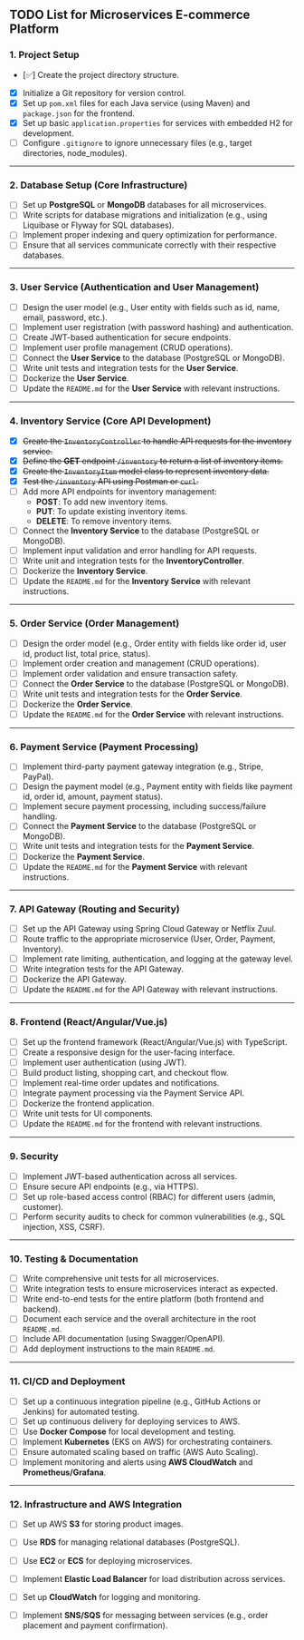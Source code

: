 ## TODO List for Microservices E-commerce Platform

### 1. **Project Setup**
- [:white_check_mark:] Create the project directory structure. 
- [x] Initialize a Git repository for version control.
- [x] Set up `pom.xml` files for each Java service (using Maven) and `package.json` for the frontend.
- [x] Set up basic `application.properties` for services with embedded H2 for development.
- [ ] Configure `.gitignore` to ignore unnecessary files (e.g., target directories, node_modules).

---

### 2. **Database Setup (Core Infrastructure)**
- [ ] Set up **PostgreSQL** or **MongoDB** databases for all microservices.
- [ ] Write scripts for database migrations and initialization (e.g., using Liquibase or Flyway for SQL databases).
- [ ] Implement proper indexing and query optimization for performance.
- [ ] Ensure that all services communicate correctly with their respective databases.

---

### 3. **User Service (Authentication and User Management)**
- [ ] Design the user model (e.g., User entity with fields such as id, name, email, password, etc.).
- [ ] Implement user registration (with password hashing) and authentication.
- [ ] Create JWT-based authentication for secure endpoints.
- [ ] Implement user profile management (CRUD operations).
- [ ] Connect the **User Service** to the database (PostgreSQL or MongoDB).
- [ ] Write unit tests and integration tests for the **User Service**.
- [ ] Dockerize the **User Service**.
- [ ] Update the `README.md` for the **User Service** with relevant instructions.

---

### 4. **Inventory Service (Core API Development)**
- [x] ~~Create the `InventoryController` to handle API requests for the inventory service.~~
- [x] ~~Define the **GET** endpoint `/inventory` to return a list of inventory items.~~
- [x] ~~Create the `InventoryItem` model class to represent inventory data.~~
- [x] ~~Test the `/inventory` API using Postman or `curl`.~~
- [ ] Add more API endpoints for inventory management:
    - **POST**: To add new inventory items.
    - **PUT**: To update existing inventory items.
    - **DELETE**: To remove inventory items.
- [ ] Connect the **Inventory Service** to the database (PostgreSQL or MongoDB).
- [ ] Implement input validation and error handling for API requests.
- [ ] Write unit and integration tests for the **InventoryController**.
- [ ] Dockerize the **Inventory Service**.
- [ ] Update the `README.md` for the **Inventory Service** with relevant instructions.

---

### 5. **Order Service (Order Management)**
- [ ] Design the order model (e.g., Order entity with fields like order id, user id, product list, total price, status).
- [ ] Implement order creation and management (CRUD operations).
- [ ] Implement order validation and ensure transaction safety.
- [ ] Connect the **Order Service** to the database (PostgreSQL or MongoDB).
- [ ] Write unit tests and integration tests for the **Order Service**.
- [ ] Dockerize the **Order Service**.
- [ ] Update the `README.md` for the **Order Service** with relevant instructions.

---

### 6. **Payment Service (Payment Processing)**
- [ ] Implement third-party payment gateway integration (e.g., Stripe, PayPal).
- [ ] Design the payment model (e.g., Payment entity with fields like payment id, order id, amount, payment status).
- [ ] Implement secure payment processing, including success/failure handling.
- [ ] Connect the **Payment Service** to the database (PostgreSQL or MongoDB).
- [ ] Write unit tests and integration tests for the **Payment Service**.
- [ ] Dockerize the **Payment Service**.
- [ ] Update the `README.md` for the **Payment Service** with relevant instructions.

---

### 7. **API Gateway (Routing and Security)**
- [ ] Set up the API Gateway using Spring Cloud Gateway or Netflix Zuul.
- [ ] Route traffic to the appropriate microservice (User, Order, Payment, Inventory).
- [ ] Implement rate limiting, authentication, and logging at the gateway level.
- [ ] Write integration tests for the API Gateway.
- [ ] Dockerize the API Gateway.
- [ ] Update the `README.md` for the API Gateway with relevant instructions.

---

### 8. **Frontend (React/Angular/Vue.js)**
- [ ] Set up the frontend framework (React/Angular/Vue.js) with TypeScript.
- [ ] Create a responsive design for the user-facing interface.
- [ ] Implement user authentication (using JWT).
- [ ] Build product listing, shopping cart, and checkout flow.
- [ ] Implement real-time order updates and notifications.
- [ ] Integrate payment processing via the Payment Service API.
- [ ] Dockerize the frontend application.
- [ ] Write unit tests for UI components.
- [ ] Update the `README.md` for the frontend with relevant instructions.

---

### 9. **Security**
- [ ] Implement JWT-based authentication across all services.
- [ ] Ensure secure API endpoints (e.g., via HTTPS).
- [ ] Set up role-based access control (RBAC) for different users (admin, customer).
- [ ] Perform security audits to check for common vulnerabilities (e.g., SQL injection, XSS, CSRF).

---

### 10. **Testing & Documentation**
- [ ] Write comprehensive unit tests for all microservices.
- [ ] Write integration tests to ensure microservices interact as expected.
- [ ] Write end-to-end tests for the entire platform (both frontend and backend).
- [ ] Document each service and the overall architecture in the root `README.md`.
- [ ] Include API documentation (using Swagger/OpenAPI).
- [ ] Add deployment instructions to the main `README.md`.

---

### 11. **CI/CD and Deployment**
- [ ] Set up a continuous integration pipeline (e.g., GitHub Actions or Jenkins) for automated testing.
- [ ] Set up continuous delivery for deploying services to AWS.
- [ ] Use **Docker Compose** for local development and testing.
- [ ] Implement **Kubernetes** (EKS on AWS) for orchestrating containers.
- [ ] Ensure automated scaling based on traffic (AWS Auto Scaling).
- [ ] Implement monitoring and alerts using **AWS CloudWatch** and **Prometheus/Grafana**.

---

### 12. **Infrastructure and AWS Integration**
- [ ] Set up AWS **S3** for storing product images.
- [ ] Use **RDS** for managing relational databases (PostgreSQL).
- [ ] Use **EC2** or **ECS** for deploying microservices.
- [ ] Implement **Elastic Load Balancer** for load distribution across services.
- [ ] Set up **CloudWatch** for logging and monitoring.
- [ ] Implement **SNS/SQS** for messaging between services (e.g., order placement and payment confirmation).


